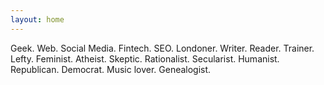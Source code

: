 ```yaml
---
layout: home
---
```

 Geek.
 Web.
 Social Media.
 Fintech.
 SEO.
 Londoner.
 Writer.
 Reader.
 Trainer.
 Lefty.
 Feminist.
 Atheist.
 Skeptic.
 Rationalist.
 Secularist.
 Humanist.
 Republican.
 Democrat.
 Music lover.
 Genealogist.
